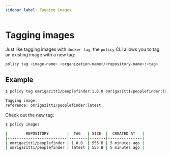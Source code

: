 ```yaml
---
sidebar_label: Tagging images
---
```


# Tagging images

Just like tagging images with `docker tag`, the `policy` CLI allows you to tag an existing image 
with a new tag:

```bash
policy tag <image-name> <organization-name>/<repository-name>:<tag>
```

## Example

```bash
$ policy tag omrigazitt1/peoplefinder:1.0.0 omrigazitt1/peoplefinder:latest

Tagging image.
reference: omrigazitt1/peoplefinder:latest
```

Check out the new tag:

```bash
$ policy images

|        REPOSITORY        |  TAG   | SIZE  |  CREATED AT   |
|--------------------------|--------|-------|---------------|
| omrigazitt1/peoplefinder | 1.0.0  | 555 B | 5 minutes ago |
| omrigazitt1/peoplefinder | latest | 555 B | 5 minutes ago |
```